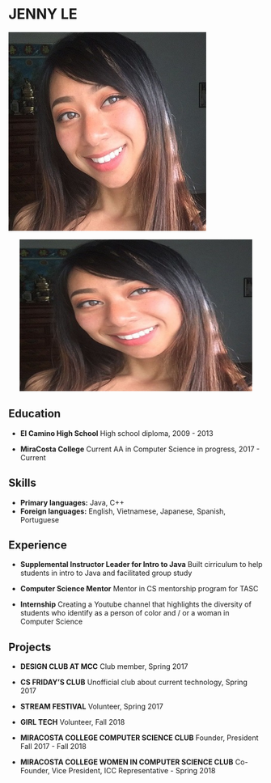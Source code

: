 # JENNY LE

![me](me%20af.jpg)

<p align="center">
  <img width="460" height="300" src="me%20af.jpg">
</p>

## Education

- **El Camino High School** 
High school diploma, 2009 - 2013

- **MiraCosta College**
Current AA in Computer Science in progress, 2017 - Current

## Skills
- **Primary languages:** Java, C++
- **Foreign languages:** English, Vietnamese, Japanese, Spanish, Portuguese 


## Experience

- **Supplemental Instructor Leader for Intro to Java**
Built cirriculum to help students in intro to Java and facilitated group study

- **Computer Science Mentor**
Mentor in CS mentorship program for TASC

- **Internship**
Creating a Youtube channel that highlights the diversity of students who identify as a person of color and / or a woman in Computer Science


## Projects

- **DESIGN CLUB AT MCC**
Club member, Spring 2017

- **CS FRIDAY’S CLUB**
Unofficial club about current technology, Spring 2017

- **STREAM FESTIVAL**
Volunteer, Spring 2017

- **GIRL TECH**
Volunteer, Fall 2018

- **MIRACOSTA COLLEGE COMPUTER SCIENCE CLUB** 
Founder, President Fall 2017 - Fall 2018

- **MIRACOSTA COLLEGE WOMEN IN COMPUTER SCIENCE CLUB**
Co-Founder, Vice President, ICC Representative - Spring 2018







